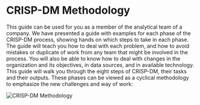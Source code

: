# CRISP-DM Methodology
This guide can be used for you as a member of the analytical team of a company. We have presented a guide with examples for each phase of the CRISP-DM process, showing hands on which steps to take in each phase. The guide will teach you how to deal with each problem, and how to avoid mistakes or duplicate of work from any team that might be involved in the process. You will also be able to know how to deal with changes in the organization and its objectives, in data sources, and in available technology. This guide will walk you through the eight steps of CRISP-DM, their tasks and their outputs. These phases can be viewed as a cyclical methodology to emphasize the new challenges and way of work:

![CRISP-DM Methodology](CRISP-DM.png)
